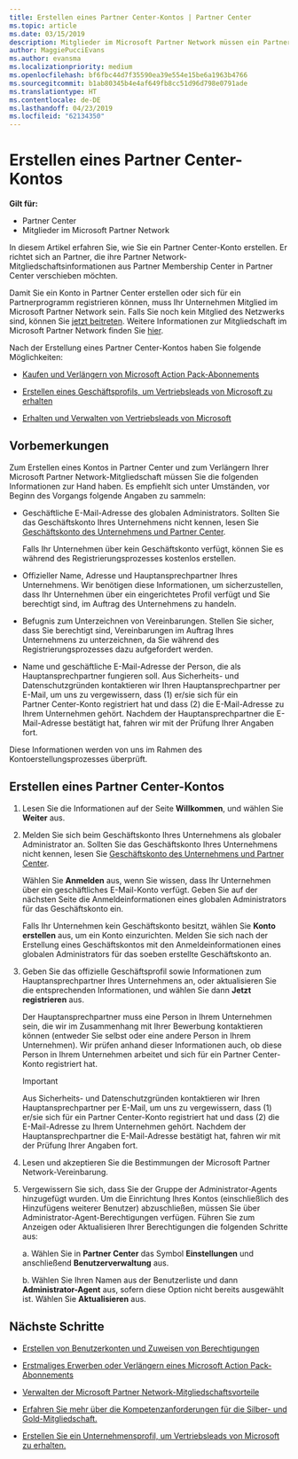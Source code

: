 ```yaml
---
title: Erstellen eines Partner Center-Kontos | Partner Center
ms.topic: article
ms.date: 03/15/2019
description: Mitglieder im Microsoft Partner Network müssen ein Partner Center-Konto erstellen, um ihre Netzwerkvorteile und Kompetenzen verwalten und ein Geschäftsprofil erstellen zu können.
author: MaggiePucciEvans
ms.author: evansma
ms.localizationpriority: medium
ms.openlocfilehash: bf6fbc44d7f35590ea39e554e15be6a1963b4766
ms.sourcegitcommit: b1ab80345b4e4af649fb8cc51d96d798e0791ade
ms.translationtype: HT
ms.contentlocale: de-DE
ms.lasthandoff: 04/23/2019
ms.locfileid: "62134350"
---
```

# <a name="create-a-partner-center-account"></a>Erstellen eines Partner Center-Kontos

**Gilt für:**

-   Partner Center
-   Mitglieder im Microsoft Partner Network


In diesem Artikel erfahren Sie, wie Sie ein Partner Center-Konto erstellen. Er richtet sich an Partner, die ihre Partner Network-Mitgliedschaftsinformationen aus Partner Membership Center in Partner Center verschieben möchten. 

Damit Sie ein Konto in Partner Center erstellen oder sich für ein Partnerprogramm registrieren können, muss Ihr Unternehmen Mitglied im Microsoft Partner Network sein. Falls Sie noch kein Mitglied des Netzwerks sind, können Sie [jetzt beitreten](https://partners.microsoft.com/PartnerProgram/simplifiedenrollment.aspx).  Weitere Informationen zur Mitgliedschaft im Microsoft Partner Network finden Sie [hier](https://partner.microsoft.com/membership).  

Nach der Erstellung eines Partner Center-Kontos haben Sie folgende Möglichkeiten:

-   [Kaufen und Verlängern von Microsoft Action Pack-Abonnements](mpn-get-action-pack.md)

-   [Erstellen eines Geschäftsprofils, um Vertriebsleads von Microsoft zu erhalten](create-a-marketing-profile.md)

-   [Erhalten und Verwalten von Vertriebsleads von Microsoft](responding-to-referrals.md)

## <a name="before-you-begin"></a>Vorbemerkungen

Zum Erstellen eines Kontos in Partner Center und zum Verlängern Ihrer Microsoft Partner Network-Mitgliedschaft müssen Sie die folgenden Informationen zur Hand haben. Es empfiehlt sich unter Umständen, vor Beginn des Vorgangs folgende Angaben zu sammeln:

-   Geschäftliche E-Mail-Adresse des globalen Administrators. Sollten Sie das Geschäftskonto Ihres Unternehmens nicht kennen, lesen Sie [Geschäftskonto des Unternehmens und Partner Center](azure-active-directory-tenants-and-partner-center.md).

    Falls Ihr Unternehmen über kein Geschäftskonto verfügt, können Sie es während des Registrierungsprozesses kostenlos erstellen. 

-   Offizieller Name, Adresse und Hauptansprechpartner Ihres Unternehmens. Wir benötigen diese Informationen, um sicherzustellen, dass Ihr Unternehmen über ein eingerichtetes Profil verfügt und Sie berechtigt sind, im Auftrag des Unternehmens zu handeln. 

-   Befugnis zum Unterzeichnen von Vereinbarungen. Stellen Sie sicher, dass Sie berechtigt sind, Vereinbarungen im Auftrag Ihres Unternehmens zu unterzeichnen, da Sie während des Registrierungsprozesses dazu aufgefordert werden.

-   Name und geschäftliche E-Mail-Adresse der Person, die als Hauptansprechpartner fungieren soll. Aus Sicherheits- und Datenschutzgründen kontaktieren wir Ihren Hauptansprechpartner per E-Mail, um uns zu vergewissern, dass (1) er/sie sich für ein Partner Center-Konto registriert hat und dass (2) die E-Mail-Adresse zu Ihrem Unternehmen gehört. Nachdem der Hauptansprechpartner die E-Mail-Adresse bestätigt hat, fahren wir mit der Prüfung Ihrer Angaben fort.

Diese Informationen werden von uns im Rahmen des Kontoerstellungsprozesses überprüft. 
 
## <a name="create-a-partner-center-account"></a>Erstellen eines Partner Center-Kontos

1.  Lesen Sie die Informationen auf der Seite **Willkommen**, und wählen Sie **Weiter** aus.

2.  Melden Sie sich beim Geschäftskonto Ihres Unternehmens als globaler Administrator an. Sollten Sie das Geschäftskonto Ihres Unternehmens nicht kennen, lesen Sie [Geschäftskonto des Unternehmens und Partner Center](azure-active-directory-tenants-and-partner-center.md).

    Wählen Sie **Anmelden** aus, wenn Sie wissen, dass Ihr Unternehmen über ein geschäftliches E-Mail-Konto verfügt. Geben Sie auf der nächsten Seite die Anmeldeinformationen eines globalen Administrators für das Geschäftskonto ein. 

    Falls Ihr Unternehmen kein Geschäftskonto besitzt, wählen Sie **Konto erstellen** aus, um ein Konto einzurichten. Melden Sie sich nach der Erstellung eines Geschäftskontos mit den Anmeldeinformationen eines globalen Administrators für das soeben erstellte Geschäftskonto an.

3.  Geben Sie das offizielle Geschäftsprofil sowie Informationen zum Hauptansprechpartner Ihres Unternehmens an, oder aktualisieren Sie die entsprechenden Informationen, und wählen Sie dann **Jetzt registrieren** aus. 

    Der Hauptansprechpartner muss eine Person in Ihrem Unternehmen sein, die wir im Zusammenhang mit Ihrer Bewerbung kontaktieren können (entweder Sie selbst oder eine andere Person in Ihrem Unternehmen). Wir prüfen anhand dieser Informationen auch, ob diese Person in Ihrem Unternehmen arbeitet und sich für ein Partner Center-Konto registriert hat.

    > [!IMPORTANT]  
    > Aus Sicherheits- und Datenschutzgründen kontaktieren wir Ihren Hauptansprechpartner per E-Mail, um uns zu vergewissern, dass (1) er/sie sich für ein Partner Center-Konto registriert hat und dass (2) die E-Mail-Adresse zu Ihrem Unternehmen gehört. Nachdem der Hauptansprechpartner die E-Mail-Adresse bestätigt hat, fahren wir mit der Prüfung Ihrer Angaben fort.

4.  Lesen und akzeptieren Sie die Bestimmungen der Microsoft Partner Network-Vereinbarung. 

5.  Vergewissern Sie sich, dass Sie der Gruppe der Administrator-Agents hinzugefügt wurden. Um die Einrichtung Ihres Kontos (einschließlich des Hinzufügens weiterer Benutzer) abzuschließen, müssen Sie über Administrator-Agent-Berechtigungen verfügen. Führen Sie zum Anzeigen oder Aktualisieren Ihrer Berechtigungen die folgenden Schritte aus:

    a. Wählen Sie in **Partner Center** das Symbol **Einstellungen** und anschließend **Benutzerverwaltung** aus.  

    b. Wählen Sie Ihren Namen aus der Benutzerliste und dann **Administrator-Agent** aus, sofern diese Option nicht bereits ausgewählt ist. Wählen Sie **Aktualisieren** aus.  

## <a name="next-steps"></a>Nächste Schritte

-   [Erstellen von Benutzerkonten und Zuweisen von Berechtigungen](create-user-accounts-and-set-permissions.md)

-   [Erstmaliges Erwerben oder Verlängern eines Microsoft Action Pack-Abonnements](mpn-get-action-pack.md)

-   [Verwalten der Microsoft Partner Network-Mitgliedschaftsvorteile](manage-your-partner-network-benefits.md)

-   [Erfahren Sie mehr über die Kompetenzanforderungen für die Silber- und Gold-Mitgliedschaft.](https://partner.microsoft.com/membership/competencies)

-   [Erstellen Sie ein Unternehmensprofil, um Vertriebsleads von Microsoft zu erhalten.](create-a-marketing-profile.md)
